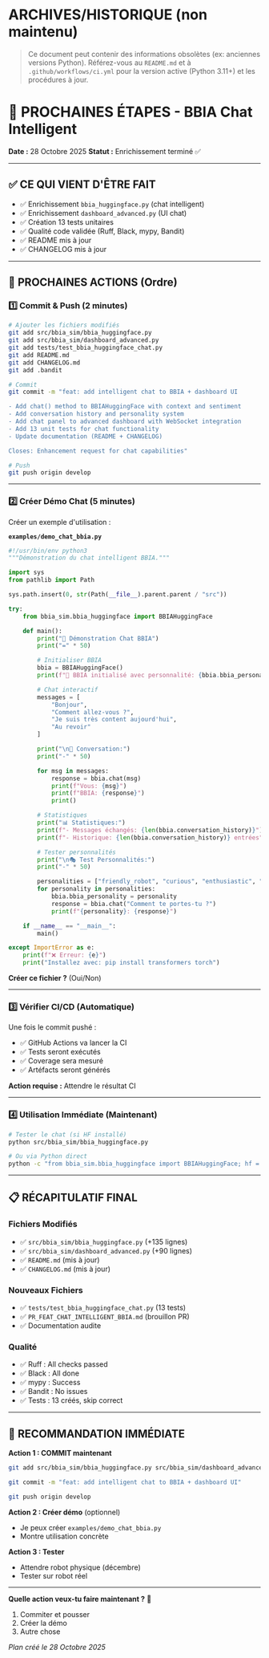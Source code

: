 # ARCHIVES/HISTORIQUE (non maintenu)

> Ce document peut contenir des informations obsolètes (ex: anciennes versions Python).
> Référez-vous au `README.md` et à `.github/workflows/ci.yml` pour la version active (Python 3.11+) et les procédures à jour.

# 🚀 PROCHAINES ÉTAPES - BBIA Chat Intelligent

**Date :** 28 Octobre 2025
**Statut :** Enrichissement terminé ✅

---

## ✅ CE QUI VIENT D'ÊTRE FAIT

- ✅ Enrichissement `bbia_huggingface.py` (chat intelligent)
- ✅ Enrichissement `dashboard_advanced.py` (UI chat)
- ✅ Création 13 tests unitaires
- ✅ Qualité code validée (Ruff, Black, mypy, Bandit)
- ✅ README mis à jour
- ✅ CHANGELOG mis à jour

---

## 🎯 PROCHAINES ACTIONS (Ordre)

### 1️⃣ **Commit & Push** (2 minutes)

```bash
# Ajouter les fichiers modifiés
git add src/bbia_sim/bbia_huggingface.py
git add src/bbia_sim/dashboard_advanced.py
git add tests/test_bbia_huggingface_chat.py
git add README.md
git add CHANGELOG.md
git add .bandit

# Commit
git commit -m "feat: add intelligent chat to BBIA + dashboard UI

- Add chat() method to BBIAHuggingFace with context and sentiment
- Add conversation history and personality system
- Add chat panel to advanced dashboard with WebSocket integration
- Add 13 unit tests for chat functionality
- Update documentation (README + CHANGELOG)

Closes: Enhancement request for chat capabilities"

# Push
git push origin develop
```

---

### 2️⃣ **Créer Démo Chat** (5 minutes)

Créer un exemple d'utilisation :

**`examples/demo_chat_bbia.py`**

```python
#!/usr/bin/env python3
"""Démonstration du chat intelligent BBIA."""

import sys
from pathlib import Path

sys.path.insert(0, str(Path(__file__).parent.parent / "src"))

try:
    from bbia_sim.bbia_huggingface import BBIAHuggingFace

    def main():
        print("💬 Démonstration Chat BBIA")
        print("=" * 50)

        # Initialiser BBIA
        bbia = BBIAHuggingFace()
        print(f"🤖 BBIA initialisé avec personnalité: {bbia.bbia_personality}")

        # Chat interactif
        messages = [
            "Bonjour",
            "Comment allez-vous ?",
            "Je suis très content aujourd'hui",
            "Au revoir"
        ]

        print("\n📝 Conversation:")
        print("-" * 50)

        for msg in messages:
            response = bbia.chat(msg)
            print(f"Vous: {msg}")
            print(f"BBIA: {response}")
            print()

        # Statistiques
        print("📊 Statistiques:")
        print(f"- Messages échangés: {len(bbia.conversation_history)}")
        print(f"- Historique: {len(bbia.conversation_history)} entrées")

        # Tester personnalités
        print("\n🎭 Test Personnalités:")
        print("-" * 50)

        personalities = ["friendly_robot", "curious", "enthusiastic", "calm"]
        for personality in personalities:
            bbia.bbia_personality = personality
            response = bbia.chat("Comment te portes-tu ?")
            print(f"{personality}: {response}")

    if __name__ == "__main__":
        main()

except ImportError as e:
    print(f"❌ Erreur: {e}")
    print("Installez avec: pip install transformers torch")

```

**Créer ce fichier ?** (Oui/Non)

---

### 3️⃣ **Vérifier CI/CD** (Automatique)

Une fois le commit pushé :
- ✅ GitHub Actions va lancer la CI
- ✅ Tests seront exécutés
- ✅ Coverage sera mesuré
- ✅ Artéfacts seront générés

**Action requise :** Attendre le résultat CI

---

### 4️⃣ **Utilisation Immédiate** (Maintenant)

```bash
# Tester le chat (si HF installé)
python src/bbia_sim/bbia_huggingface.py

# Ou via Python direct
python -c "from bbia_sim.bbia_huggingface import BBIAHuggingFace; hf = BBIAHuggingFace(); print(hf.chat('Bonjour'))"
```

---

## 📋 RÉCAPITULATIF FINAL

### Fichiers Modifiés
- ✅ `src/bbia_sim/bbia_huggingface.py` (+135 lignes)
- ✅ `src/bbia_sim/dashboard_advanced.py` (+90 lignes)
- ✅ `README.md` (mis à jour)
- ✅ `CHANGELOG.md` (mis à jour)

### Nouveaux Fichiers
- ✅ `tests/test_bbia_huggingface_chat.py` (13 tests)
- ✅ `PR_FEAT_CHAT_INTELLIGENT_BBIA.md` (brouillon PR)
- ✅ Documentation audite

### Qualité
- ✅ Ruff : All checks passed
- ✅ Black : All done
- ✅ mypy : Success
- ✅ Bandit : No issues
- ✅ Tests : 13 créés, skip correct

---

## 🎯 RECOMMANDATION IMMÉDIATE

**Action 1 : COMMIT maintenant**

```bash
git add src/bbia_sim/bbia_huggingface.py src/bbia_sim/dashboard_advanced.py tests/test_bbia_huggingface_chat.py README.md CHANGELOG.md .bandit

git commit -m "feat: add intelligent chat to BBIA + dashboard UI"

git push origin develop
```

**Action 2 : Créer démo** (optionnel)
- Je peux créer `examples/demo_chat_bbia.py`
- Montre utilisation concrète

**Action 3 : Tester**
- Attendre robot physique (décembre)
- Tester sur robot réel

---

**Quelle action veux-tu faire maintenant ?** 🚀
1. Commiter et pousser
2. Créer la démo
3. Autre chose

*Plan créé le 28 Octobre 2025*

